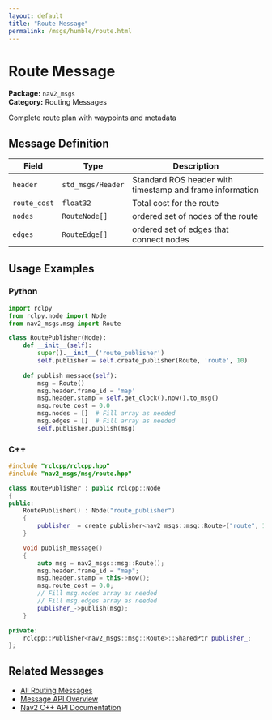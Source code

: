 ```yaml
---
layout: default
title: "Route Message"
permalink: /msgs/humble/route.html
---
```


# Route Message

**Package:** `nav2_msgs`  
**Category:** Routing Messages

Complete route plan with waypoints and metadata

## Message Definition

| Field | Type | Description |
|-------|------|-------------|
| `header` | `std_msgs/Header` | Standard ROS header with timestamp and frame information |
| `route_cost` | `float32` | Total cost for the route |
| `nodes` | `RouteNode[]` | ordered set of nodes of the route |
| `edges` | `RouteEdge[]` | ordered set of edges that connect nodes |



## Usage Examples

### Python

```python
import rclpy
from rclpy.node import Node
from nav2_msgs.msg import Route

class RoutePublisher(Node):
    def __init__(self):
        super().__init__('route_publisher')
        self.publisher = self.create_publisher(Route, 'route', 10)
        
    def publish_message(self):
        msg = Route()
        msg.header.frame_id = 'map'
        msg.header.stamp = self.get_clock().now().to_msg()
        msg.route_cost = 0.0
        msg.nodes = []  # Fill array as needed
        msg.edges = []  # Fill array as needed
        self.publisher.publish(msg)
```

### C++

```cpp
#include "rclcpp/rclcpp.hpp"
#include "nav2_msgs/msg/route.hpp"

class RoutePublisher : public rclcpp::Node
{
public:
    RoutePublisher() : Node("route_publisher")
    {
        publisher_ = create_publisher<nav2_msgs::msg::Route>("route", 10);
    }

    void publish_message()
    {
        auto msg = nav2_msgs::msg::Route();
        msg.header.frame_id = "map";
        msg.header.stamp = this->now();
        msg.route_cost = 0.0;
        // Fill msg.nodes array as needed
        // Fill msg.edges array as needed
        publisher_->publish(msg);
    }

private:
    rclcpp::Publisher<nav2_msgs::msg::Route>::SharedPtr publisher_;
};
```

## Related Messages

- [All Routing Messages](/humble/msgs/index.html#routing-messages)
- [Message API Overview](/humble/msgs/index.html)
- [Nav2 C++ API Documentation](/humble/html/index.html)
